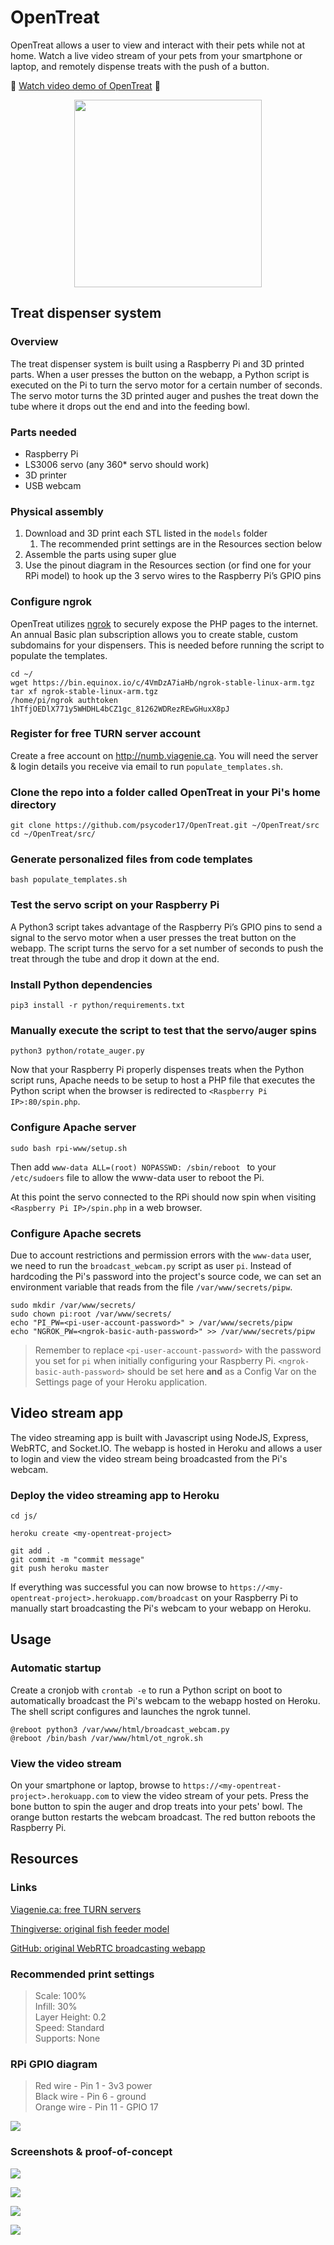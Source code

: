 # OpenTreat
OpenTreat allows a user to view and interact with their pets while not at home. Watch a live video stream of your pets from your smartphone or laptop, and remotely dispense treats with the push of a button.

:movie_camera: [Watch video demo of OpenTreat](https://youtu.be/6tzPRBlFip4) :movie_camera:

<p align="center">
  <img width="300" height="300" src="https://github.com/psycoder17/OpenTreat/blob/master/README/Icon.png">
</p>

## Treat dispenser system
### Overview
The treat dispenser system is built using a Raspberry Pi and 3D printed parts. When a user presses the button on the webapp, a Python script is executed on the Pi to turn the servo motor for a certain number of seconds. The servo motor turns the 3D printed auger and pushes the treat down the tube where it drops out the end and into the feeding bowl.

### Parts needed
* Raspberry Pi
* LS3006 servo (any 360* servo should work)
* 3D printer
* USB webcam

### Physical assembly
1. Download and 3D print each STL listed in the `models` folder
	1. The recommended print settings are in the Resources section below
2. Assemble the parts using super glue
3. Use the pinout diagram in the Resources section (or find one for your RPi model) to hook up the 3 servo wires to the Raspberry Pi’s GPIO pins

### Configure ngrok
OpenTreat utilizes [ngrok](https://ngrok.com/docs) to securely expose the PHP pages to the internet. An annual Basic plan subscription allows you to create stable, custom subdomains for your dispensers. This is needed before running the script to populate the templates.

```
cd ~/
wget https://bin.equinox.io/c/4VmDzA7iaHb/ngrok-stable-linux-arm.tgz
tar xf ngrok-stable-linux-arm.tgz
/home/pi/ngrok authtoken 1hTfjOEDlX771y5WHDHL4bCZ1gc_81262WDRezREwGHuxX8pJ
```

### Register for free TURN server account
Create a free account on http://numb.viagenie.ca. You will need the server & login details you receive via email to run `populate_templates.sh`.

### Clone the repo into a folder called OpenTreat in your Pi's home directory
```
git clone https://github.com/psycoder17/OpenTreat.git ~/OpenTreat/src
cd ~/OpenTreat/src/
```

### Generate personalized files from code templates
```
bash populate_templates.sh
```

### Test the servo script on your Raspberry Pi
A Python3 script takes advantage of the Raspberry Pi’s GPIO pins to send a signal to the servo motor when a user presses the treat button on the webapp. The script turns the servo for a set number of seconds to push the treat through the tube and drop it down at the end.

### Install Python dependencies
```
pip3 install -r python/requirements.txt
```

### Manually execute the script to test that the servo/auger spins
```
python3 python/rotate_auger.py
```

Now that your Raspberry Pi properly dispenses treats when the Python script runs, Apache needs to be setup to host a PHP file that executes the Python script when the browser is redirected to `<Raspberry Pi IP>:80/spin.php`.

### Configure Apache server
```
sudo bash rpi-www/setup.sh
```

Then add `www-data ALL=(root) NOPASSWD: /sbin/reboot ` to your `/etc/sudoers` file to allow the www-data user to reboot the Pi.

At this point the servo connected to the RPi should now spin when visiting `<Raspberry Pi IP>/spin.php` in a web browser.

### Configure Apache secrets
Due to account restrictions and permission errors with the `www-data` user, we need to run the `broadcast_webcam.py` script as user `pi`. Instead of hardcoding the Pi's password into the project's source code, we can set an environment variable that reads from the file `/var/www/secrets/pipw`.

```
sudo mkdir /var/www/secrets/
sudo chown pi:root /var/www/secrets/
echo "PI_PW=<pi-user-account-password>" > /var/www/secrets/pipw
echo "NGROK_PW=<ngrok-basic-auth-password>" >> /var/www/secrets/pipw
```

> Remember to replace `<pi-user-account-password>` with the password you set for `pi` when initially configuring your Raspberry Pi. `<ngrok-basic-auth-password>` should be set here **and** as a Config Var on the Settings page of your Heroku application.

## Video stream app
The video streaming app is built with Javascript using NodeJS, Express, WebRTC, and Socket.IO. The webapp is hosted in Heroku and allows a user to login and view the video stream being broadcasted from the Pi's webcam.

### Deploy the video streaming app to Heroku
```
cd js/

heroku create <my-opentreat-project>

git add .
git commit -m "commit message"
git push heroku master
```

If everything was successful you can now browse to `https://<my-opentreat-project>.herokuapp.com/broadcast` on your Raspberry Pi to manually start broadcasting the Pi's webcam to your webapp on Heroku.

## Usage
### Automatic startup
Create a cronjob with `crontab -e` to run a Python script on boot to automatically broadcast the Pi's webcam to the webapp hosted on Heroku. The shell script configures and launches the ngrok tunnel.

```
@reboot python3 /var/www/html/broadcast_webcam.py
@reboot /bin/bash /var/www/html/ot_ngrok.sh
```

### View the video stream
On your smartphone or laptop, browse to `https://<my-opentreat-project>.herokuapp.com` to view the video stream of your pets. 
Press the bone button to spin the auger and drop treats into your pets' bowl. 
The orange button restarts the webcam broadcast.
The red button reboots the Raspberry Pi.

## Resources
### Links
[Viagenie.ca: free TURN servers](http://numb.viagenie.ca)

[Thingiverse: original fish feeder model](https://www.thingiverse.com/thing:301532)

[GitHub: original WebRTC broadcasting webapp](https://github.com/TannerGabriel/WebRTC-Video-Broadcast)

### Recommended print settings
> Scale: 100%  
> Infill: 30%  
> Layer Height: 0.2  
> Speed: Standard  
> Supports: None

### RPi GPIO diagram
> Red wire - Pin 1 - 3v3 power  
> Black wire - Pin 6 - ground  
> Orange wire - Pin 11 - GPIO 17  

![](README/RPi-GPIO-pinout.png)

### Screenshots & proof-of-concept
![](README/Mockup-3.png)

![](README/Mockup-4.png)

![](README/Electronics-in-case.jpg)

![](README/Dispenser-1.gif)